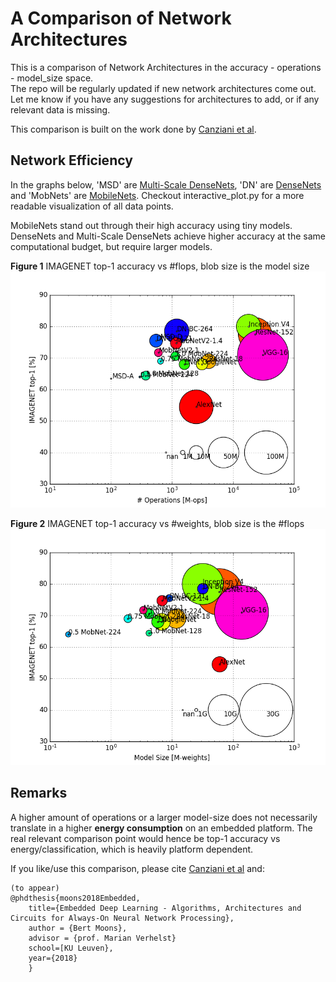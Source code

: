 # A Comparison of Network Architectures

This is a comparison of Network Architectures in the accuracy - operations - model_size space.  
The repo will be regularly updated if new network architectures come out. Let me know
if you have any suggestions for architectures to add, or if any relevant data is missing.

This comparison is built on the work done by [Canziani et al](https://arxiv.org/abs/1605.07678).  


## Network Efficiency
In the graphs below, 'MSD' are [Multi-Scale DenseNets](https://arxiv.org/abs/1703.09844), 'DN' are [DenseNets](https://arxiv.org/abs/1608.06993) and 'MobNets' are [MobileNets](https://arxiv.org/abs/1704.04861).
Checkout interactive_plot.py for a more readable visualization of all data points.

MobileNets stand out through their high accuracy using tiny models. 
DenseNets and Multi-Scale DenseNets achieve higher accuracy at the same computational budget, but require larger models.



**Figure 1** IMAGENET top-1 accuracy vs #flops, blob size is the model size
<img src="https://raw.githubusercontent.com/BertMoons/Comparing-CNN-Architectures/master/figures/accuracy_ops_modelsize.png">

**Figure 2** IMAGENET top-1 accuracy vs #weights, blob size is the #flops
<img src="https://raw.githubusercontent.com/BertMoons/Comparing-CNN-Architectures/master/figures/accuracy_modelsize_ops.png">


## Remarks

A higher amount of operations or a larger model-size does not necessarily translate in a 
higher __energy consumption__ on an embedded platform. The real relevant comparison point would hence be top-1 accuracy vs energy/classification, which is heavily platform dependent.

If you like/use this comparison, please cite [Canziani et al](https://arxiv.org/abs/1605.07678) and:

```
(to appear)
@phdthesis{moons2018Embedded,
    title={Embedded Deep Learning - Algorithms, Architectures and Circuits for Always-On Neural Network Processing},
    author = {Bert Moons},
    advisor = {prof. Marian Verhelst}
    school=[KU Leuven},
    year={2018}
    }
```
